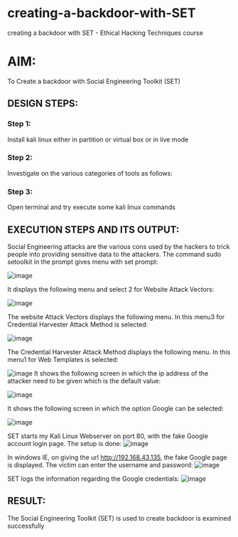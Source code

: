 # creating-a-backdoor-with-SET
creating a backdoor with SET - Ethical Hacking Techniques course

# AIM:
To Create a backdoor with Social Engineering Toolkit (SET)

## DESIGN STEPS:

### Step 1:

Install kali linux either in partition or virtual box or in live mode


### Step 2:

Investigate on the various categories of tools as follows:

### Step 3:

Open terminal and try execute some kali linux commands

## EXECUTION STEPS AND ITS OUTPUT:
Social Engineering attacks are the various cons used by the hackers to trick people into providing sensitive data to the attackers. 
The command sudo setoolkit in the prompt gives menu with set prompt:



![image](https://github.com/kavisree86/creating-a-backdoor-with-SET/assets/145759687/755d4e81-2e4a-4eda-8dd5-b281da49a946)

It displays the following menu and select 2 for Website Attack Vectors:

![image](https://github.com/kavisree86/creating-a-backdoor-with-SET/assets/145759687/7e3635ff-8478-46c8-9ee9-70b0d2c5331c)

The website Attack Vectors displays the following menu. In this menu3 for Credential Harvester Attack Method is selected:

![image](https://github.com/kavisree86/creating-a-backdoor-with-SET/assets/145759687/3deda3ce-f26d-440b-b58d-aa51fda8d191)

The Credential Harvester Attack Method displays the following menu. In this menu1 for Web Templates is selected:

![image](https://github.com/kavisree86/creating-a-backdoor-with-SET/assets/145759687/0cbe45d3-c9ef-477b-ad20-db89e011f0b7)
It shows the following screen in which the ip address of the attacker need to be given which is the default value:

![image](https://github.com/kavisree86/creating-a-backdoor-with-SET/assets/145759687/e7d5ecc8-92b9-4b93-b771-038d0dbddc97)

It shows the following screen in which the option Google can be selected:

![image](https://github.com/kavisree86/creating-a-backdoor-with-SET/assets/145759687/eb6d07ee-c060-40ae-bb28-290481a4c414)

SET starts my Kali Linux Webserver on port 80, with the fake Google account login page. The setup is done:
![image](https://github.com/kavisree86/creating-a-backdoor-with-SET/assets/145759687/69532c37-b9c5-4b13-bb4b-145a53dd31da)

In windows IE, on giving the url http://192.168.43.135, the fake Google page is displayed. The victim can enter the username and password:
![image](https://github.com/kavisree86/creating-a-backdoor-with-SET/assets/145759687/fd5da725-d73a-49ea-af02-497f5d818a22)


SET logs the information regarding the Google credentials:
![image](https://github.com/kavisree86/creating-a-backdoor-with-SET/assets/145759687/1832855e-6819-4e03-881a-6495c4a6a1b5)


## RESULT:
The Social Engineering Toolkit (SET) is used to create backdoor is  examined successfully
